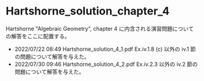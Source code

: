 # Hartshorne_solution_chapter_4

Hartshorne "Algebraic Geometry", chapter 4 に内含される演習問題についての解答をここに配置する。

* 2022/07/22 08:49 Hartshorne_solution_4_1.pdf Ex.iv.1.8 (c) 以外の iv.1 節の問題について解答を与えた。
* 2022/07/30 09:46 Hartshorne_solution_4_2.pdf Ex.iv.2.3 以外の iv.2 節の問題について解答を与えた。
